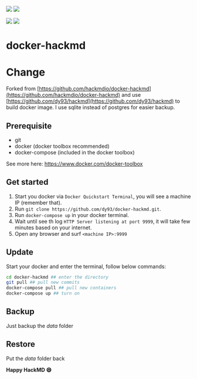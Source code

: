 [![](https://images.microbadger.com/badges/version/hackmdio/hackmd.svg)](https://microbadger.com/images/hackmdio/hackmd "Get your own version badge on microbadger.com") [![](https://images.microbadger.com/badges/image/hackmdio/hackmd.svg)](https://microbadger.com/images/hackmdio/hackmd "Get your own image badge on microbadger.com")

[![](https://images.microbadger.com/badges/version/hackmdio/hackmd:lite.svg)](https://microbadger.com/images/hackmdio/hackmd:lite "Get your own version badge on microbadger.com") [![](https://images.microbadger.com/badges/image/hackmdio/hackmd:lite.svg)](https://microbadger.com/images/hackmdio/hackmd:lite "Get your own image badge on microbadger.com")

docker-hackmd
===

Change
===
Forked from [https://github.com/hackmdio/docker-hackmd](https://github.com/hackmdio/docker-hackmd)
and use [https://github.com/dy93/hackmd](https://github.com/dy93/hackmd) to build docker image.
I use sqlite instead of postgres for easier backup.

## Prerequisite
* git
* docker (docker toolbox recommended)
* docker-compose (included in the docker toolbox)

See more here: https://www.docker.com/docker-toolbox

## Get started

1. Start you docker via `Docker Quickstart Terminal`, you will see a machine IP (remember that).
2. Run `git clone https://github.com/dy93/docker-hackmd.git`.
3. Run `docker-compose up` in your docker terminal.
4. Wait until see th log `HTTP Server listening at port 9999`, it will take few minutes based on your internet.
5. Open any browser and surf `<machine IP>:9999`

## Update

Start your docker and enter the terminal, follow below commands:

```bash
cd docker-hackmd ## enter the directory
git pull ## pull new commits
docker-compose pull ## pull new containers
docker-compose up ## turn on
```

## Backup
Just backup the _data_ folder

## Restore
Put the _data_ folder back

**Happy HackMD :smile:**
